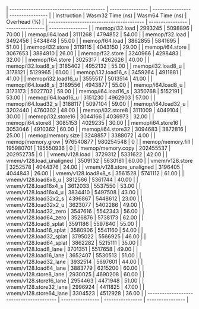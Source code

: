 | ---------------------------------------- | ----------------   | ----------------   | ----------------   |
| Instruction                              | Wasm32 Time (ns)   | Wasm64 Time (ns)   | Overhead (%)       |
| ---------------------------------------- | ----------------   | ----------------   | ----------------   |
| memop/i32.load                           | 2993245            | 5098896            | 70.00              |
| memop/i64.load                           | 3111268            | 4794852            | 54.00              |
| memop/f32.load                           | 3492456            | 5434848            | 55.00              |
| memop/f64.load                           | 3862855            | 5841695            | 51.00              |
| memop/i32.store                          | 3119115            | 4043150            | 29.00              |
| memop/i64.store                          | 3067653            | 3884910            | 26.00              |
| memop/f32.store                          | 3240966            | 4298483            | 32.00              |
| memop/f64.store                          | 3025317            | 4262626            | 40.00              |
| memop/i32.load8_s                        | 3185402            | 4952132            | 55.00              |
| memop/i32.load8_u                        | 3178121            | 5129965            | 61.00              |
| memop/i32.load16_s                       | 3459264            | 4911881            | 41.00              |
| memop/i32.load16_u                       | 3555517            | 5013514            | 41.00              |
| memop/i64.load8_s                        | 3189556            | 4943877            | 55.00              |
| memop/i64.load8_u                        | 3173173            | 5027702            | 58.00              |
| memop/i64.load16_s                       | 3350768            | 5152191            | 53.00              |
| memop/i64.load16_u                       | 3151230            | 4962903            | 57.00              |
| memop/i64.load32_s                       | 3188117            | 5097104            | 59.00              |
| memop/i64.load32_u                       | 3202440            | 4760302            | 48.00              |
| memop/i32.store8                         | 3111009            | 4049104            | 30.00              |
| memop/i32.store16                        | 3044166            | 4036973            | 32.00              |
| memop/i64.store8                         | 3085153            | 4029235            | 30.00              |
| memop/i64.store16                        | 3053046            | 4910362            | 60.00              |
| memop/i64.store32                        | 3094683            | 3872816            | 25.00              |
| memop/memory.size                        | 3248857            | 3388072            | 4.00               |
| memop/memory.grow                        | 976540877          | 980254548          | 0                  |
| memop/memory.fill                        | 195980701          | 195550936          | 0                  |
| memop/memory.copy                        | 202455537          | 202952735          | 0                  |
| vmem/v128.load                           | 3729312            | 5331622            | 42.00              |
| vmem/v128.load_unaligned                 | 3509132            | 5630181            | 60.00              |
| vmem/v128.store                          | 3252578            | 4044376            | 24.00              |
| vmem/v128.store_unaligned                | 3196405            | 4044843            | 26.00              |
| vmem/v128.load8x8_s                      | 3561528            | 5741112            | 61.00              |
| vmem/v128.load8x8_u                      | 3812566            | 5361744            | 40.00              |
| vmem/v128.load16x4_s                     | 3612033            | 5537550            | 53.00              |
| vmem/v128.load16x4_u                     | 3834410            | 5497508            | 43.00              |
| vmem/v128.load32x2_s                     | 4396867            | 5448612            | 23.00              |
| vmem/v128.load32x2_u                     | 3623077            | 5402286            | 49.00              |
| vmem/v128.load32_zero                    | 3547616            | 5542343            | 56.00              |
| vmem/v128.load64_zero                    | 3526876            | 5738173            | 62.00              |
| vmem/v128.load8_splat                    | 3591186            | 5597840            | 55.00              |
| vmem/v128.load16_splat                   | 3580906            | 5541160            | 54.00              |
| vmem/v128.load32_splat                   | 3795022            | 5566925            | 46.00              |
| vmem/v128.load64_splat                   | 3862282            | 5215111            | 35.00              |
| vmem/v128.load8_lane                     | 3701351            | 5517658            | 49.00              |
| vmem/v128.load16_lane                    | 3652407            | 5530513            | 51.00              |
| vmem/v128.load32_lane                    | 3932514            | 5697601            | 44.00              |
| vmem/v128.load64_lane                    | 3883779            | 6215200            | 60.00              |
| vmem/v128.store8_lane                    | 2930025            | 4690208            | 60.00              |
| vmem/v128.store16_lane                   | 2954463            | 4471948            | 51.00              |
| vmem/v128.store32_lane                   | 2996924            | 4411825            | 47.00              |
| vmem/v128.store64_lane                   | 3304523            | 4512928            | 36.00              |
| ---------------------------------------- | ----------------   | ----------------   | ----------------   |

